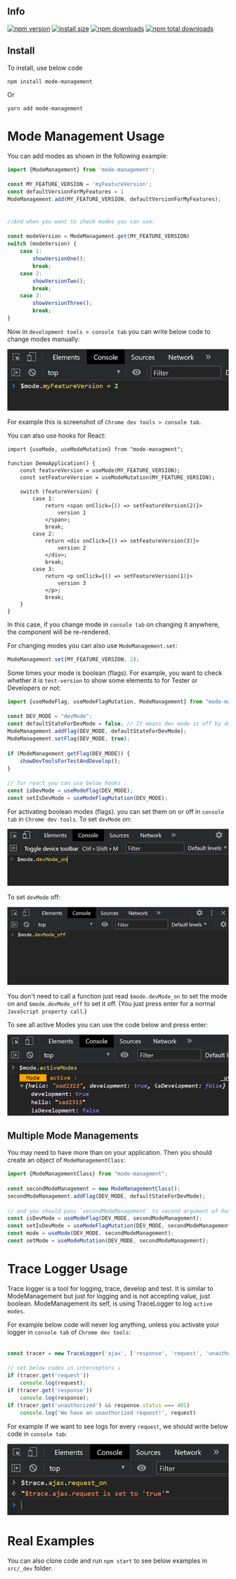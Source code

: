 ## Info

[![npm version](https://img.shields.io/npm/v/mode-management.svg?style=flat-square)](https://www.npmjs.org/package/mode-management)
[![install size](https://badgen.net/bundlephobia/min/mode-management)](https://bundlephobia.com/result?p=mode-management)
[![npm downloads](https://img.shields.io/npm/dm/mode-management.svg?style=flat-square)](http://npm-stat.com/charts.html?package=mode-management)
[![npm total downloads](https://badgen.net/npm/dt/mode-management)](http://npm-stat.com/charts.html?package=mode-management)

## Install

To install, use below code

```
npm install mode-management
```

Or

```
yarn add mode-management
```

# Mode Management Usage

You can add modes as shown in the following example:

```ts
import {ModeManagement} from 'mode-management';

const MY_FEATURE_VERSION = 'myFeatureVersion';
const defaultVersionForMyFeatures = 1
ModeManagement.add(MY_FEATURE_VERSION, defaultVersionForMyFeatures);


//And when you want to check modes you can use:

const modeVersion = ModeManagement.get(MY_FEATURE_VERSION)
switch (modeVersion) {
    case 1:
        showVersionOne();
        break;
    case 2:
        showVersionTwo();
        break;
    case 3:
        showVersionThree();
        break;
}

```

Now in `development tools > console tab` you can write below code to change modes manually:

![console-example.jpg](README/console.jpg)

For example this is screenshot of `Chrome dev tools > console tab`.

You can also use hooks for React:

```tsx
import {useMode, useModeMutation} from "mode-managment";

function DemoApplication() {
    const featureVersion = useMode(MY_FEATURE_VERSION);
    const setFeatureVersion = useModeMutation(MY_FEATURE_VERSION);

    switch (featureVersion) {
        case 1:
            return <span onClick={() => setFeatureVersion(2)}>
                version 1
            </span>;
            break;
        case 2:
            return <div onClick={() => setFeatureVersion(3)}>
                version 2
            </div>;
            break;
        case 3:
            return <p onClick={() => setFeatureVersion(1)}>
                version 3
            </p>;
            break;
    }
}

```

In this case, if you change mode in `console tab` on changing it anywhere, the component will be re-rendered.

For changing modes you can also use `ModeManagement.set`:

```ts
ModeManagement.set(MY_FEATURE_VERSION, 2);
```

Some times your mode is boolean (flags). For example, you want to check whether it is `test-version` to show some
elements to for Tester or Developers or not:

```ts
import {useModeFlag, useModeFlagMutation, ModeManagement} from "mode-managment";

const DEV_MODE = "devMode";
const defaultStateForDevMode = false; // It means dev mode is off by default;
ModeManagement.addFlag(DEV_MODE, defaultStateForDevMode);
ModeManagement.setFlag(DEV_MODE, true);

if (ModeManagement.getFlag(DEV_MODE)) {
    showDevToolsForTestAndDevelop();
}

// for react you can use below hooks :
const isDevMode = useModeFlag(DEV_MODE);
const setIsDevMode = useModeFlagMutation(DEV_MODE);
```

For activating boolean modes (flags). you can set them on or off in `console tab` in `Chrome dev tools`. To
set `devMode` on:

![console2.png](README/console2.png)

To set `devMode` off:

![console3.png](README/console3.png)

You don't need to call a function just read `$mode.devMode_on` to set the mode on and `$mode.devMode_off` to set it off.
(You just press enter for a normal `JavaScript property call`.)

To see all active Modes you can use the code below and press enter:

![console4.png](README/console4.png)

## Multiple Mode Managements

You may need to have more than on your application. Then you should create an object of `ModeManagementClass`:

```ts
import {ModeManagementClass} from "mode-managment";

const secondModeManagement = new ModeManagementClass();
secondModeManagement.addFlag(DEV_MODE, defaultStateForDevMode);

// and you should pass `secondModeManagement` to second argument of hooks :
const isDevMode = useModeFlag(DEV_MODE, secondModeManagement);
const setIsDevMode = useModeFlagMutation(DEV_MODE, secondModeManagement);
const mode = useMode(DEV_MODE, secondModeManagement);
const setMode = useModeMutation(DEV_MODE, secondModeManagement);
``` 

# Trace Logger Usage

Trace logger is a tool for logging, trace, develop and test. It is similar to ModeManagement but just for logging and is
not accepting value, just boolean. ModeManagement its self, is using TraceLogger to log `active modes`.

For example below code will never log anything, unless you activate your logger in `console tab` of `Chrome dev tools`:

```ts

const tracer = new TraceLogger('ajax', ['response', 'request', 'unauthorized']);

// set below codes in interceptors ↓
if (tracer.get('request'))
    console.log(request);
if (tracer.get('response'))
    console.log(response);
if (tracer.get('unauthorized') && response.status === 401)
    console.log('We have an unauthorized request!', request)
```

For example if we want to see logs for every `request`, we should write below code in `console tab`:

![console5.png](README/console5.png)

# Real Examples

You can also clone code and run `npm start` to see below examples in `src/_dev` folder.
